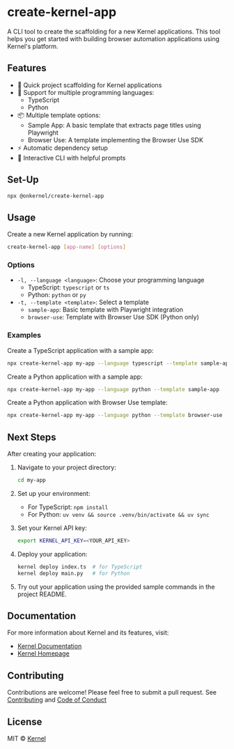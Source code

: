 # create-kernel-app

A CLI tool to create the scaffolding for a  new Kernel applications. This tool helps you get started with building browser automation applications using Kernel's platform.

## Features

- 🚀 Quick project scaffolding for Kernel applications
- 🔄 Support for multiple programming languages:
  - TypeScript
  - Python
- 📦 Multiple template options:
  - Sample App: A basic template that extracts page titles using Playwright
  - Browser Use: A template implementing the Browser Use SDK
- ⚡️ Automatic dependency setup
- 🫶 Interactive CLI with helpful prompts

## Set-Up

```bash
npx @onkernel/create-kernel-app
```

## Usage

Create a new Kernel application by running:

```bash
create-kernel-app [app-name] [options]
```

### Options

- `-l, --language <language>`: Choose your programming language
  - TypeScript: `typescript` or `ts`
  - Python: `python` or `py`
- `-t, --template <template>`: Select a template
  - `sample-app`: Basic template with Playwright integration
  - `browser-use`: Template with Browser Use SDK (Python only)

### Examples

Create a TypeScript application with a sample app:
```bash
npx create-kernel-app my-app --language typescript --template sample-app
```

Create a Python application with a sample app:
```bash
npx create-kernel-app my-app --language python --template sample-app
```

Create a Python application with Browser Use template:
```bash
npx create-kernel-app my-app --language python --template browser-use
```

## Next Steps

After creating your application:

1. Navigate to your project directory:
   ```bash
   cd my-app
   ```

2. Set up your environment:
   - For TypeScript: `npm install`
   - For Python: `uv venv && source .venv/bin/activate && uv sync`

3. Set your Kernel API key:
   ```bash
   export KERNEL_API_KEY=<YOUR_API_KEY>
   ```

4. Deploy your application:
   ```bash
   kernel deploy index.ts  # for TypeScript
   kernel deploy main.py   # for Python
   ```

5. Try out your application using the provided sample commands in the project README.

## Documentation

For more information about Kernel and its features, visit:
- [Kernel Documentation](https://docs.onkernel.com/quickstart)
- [Kernel Homepage](https://onkernel.com)

## Contributing

Contributions are welcome! Please feel free to submit a pull request. See [Contributing](CONTRIBUTING.md) and [Code of Conduct](CODE_OF_CONDUCT.md)

## License

MIT © [Kernel](https://onkernel.com)

